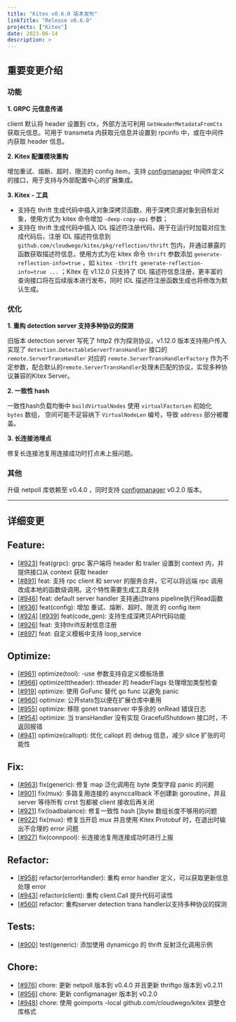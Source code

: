 ```yaml
---
title: "Kitex v0.6.0 版本发布"
linkTitle: "Release v0.6.0"
projects: ["Kitex"]
date: 2023-06-14
description: >
---
```


## 重要变更介绍

### 功能

**1. GRPC 元信息传递**

client 默认将 header 设置到 ctx，外部方法可利用 `GetHeaderMetadataFromCtx` 获取元信息。可用于 transmeta 内获取元信息并设置到 rpcinfo 中，或在中间件内获取 header 信息。

**2. Kitex 配置模块重构**

增加重试、熔断、超时、限流的 config item，支持 [configmanager](https://github.com/cloudwego/configmanager) 中间件定义的接口，用于支持与外部配置中心的扩展集成。

**3. Kitex - 工具**

- 支持在 thrift 生成代码中插入对象深拷贝函数，用于深拷贝源对象到目标对象，使用方式为 kitex 命令增加 `-deep-copy-api` 参数；
- 支持在 thrift 生成代码中插入 IDL 描述符注册代码，用于在运行时加载对应生成代码后，注册 IDL 描述符信息到 `github.com/cloudwego/kitex/pkg/reflection/thrift` 包内，并通过暴露的函数获取描述符信息，使用方式为在 kitex 命令 `thrift` 参数添加 `generate-reflection-info=true` ，如 `kitex -thrift generate-reflection-info=true ...` ；Kitex 在 v1.12.0 只支持了 IDL 描述符信息注册，更丰富的查询接口将在后续版本进行发布，同时 IDL 描述符注册函数生成也将修改为默认生成。

### 优化

**1. 重构 detection server 支持多种协议的探测**

旧版本 detection server 写死了 http2 作为探测协议，v1.12.0 版本支持用户传入实现了 `detection.DetectableServerTransHandler` 接口的 `remote.ServerTransHandler` 对应的 `remote.ServerTransHandlerFactory` 作为不定参数，配合默认的`remote.ServerTransHandler`处理未匹配的协议，实现多种协议兼容的Kitex Server。

**2. 一致性 hash**

一致性hash负载均衡中 `buildVirtualNodes` 使用 `virtualFactorLen` 初始化 `bytes` 数组， 空间可能不足容纳下 `VirtualNodeLen` 编号，导致 `address` 部分被覆盖。

**3. 长连接池埋点**

修复长连接池复用连接成功时打点未上报问题。

### 其他

升级 netpoll 库依赖至 v0.4.0 ，同时支持 [configmanager](https://github.com/cloudwego/configmanager) v0.2.0 版本。

---

## 详细变更

## Feature:

- [[#923](https://github.com/cloudwego/kitex/pull/923)] feat(grpc): grpc 客户端将 header 和 trailer 设置到 context 内，并提供接口从 context 获取 header
- [[#891](https://github.com/cloudwego/kitex/pull/891)] feat: 支持 rpc client 和 server 的服务合并，它可以将远端 rpc 调用改成本地的函数级调用。这个特性需要生成工具支持
- [[#946](https://github.com/cloudwego/kitex/pull/946)] feat: default server handler 支持通过trans pipeline执行Read函数
- [[#936](https://github.com/cloudwego/kitex/pull/936)] feat(config): 增加 重试、熔断、超时、限流 的 config item
- [[#924](https://github.com/cloudwego/kitex/pull/924)] [[#939](https://github.com/cloudwego/kitex/pull/939)] feat(code_gen): 支持生成深拷贝API代码功能
- [[#926](https://github.com/cloudwego/kitex/pull/926)] feat: 支持thrift反射信息注册
- [[#897](https://github.com/cloudwego/kitex/pull/897)] feat: 自定义模板中支持 loop_service

## Optimize:

- [[#961](https://github.com/cloudwego/kitex/pull/961)] optimize(tool): -use 参数支持自定义模板场景
- [[#966](https://github.com/cloudwego/kitex/pull/966)] optimize(ttheader): ttheader 的 headerFlags 处理增加类型检查
- [[#919](https://github.com/cloudwego/kitex/pull/919)] optimize: 使用 GoFunc 替代 go func 以避免 panic
- [[#960](https://github.com/cloudwego/kitex/pull/960)] optimize: 公开stats包以便在扩展仓库中重用
- [[#955](https://github.com/cloudwego/kitex/pull/955)] optimize: 移除 gonet transerver 中多余的 onRead 错误日志
- [[#954](https://github.com/cloudwego/kitex/pull/954)] optimize: 当 transHandler 没有实现 GracefulShutdown 接口时，不返回报错
- [[#941](https://github.com/cloudwego/kitex/pull/941)] optimize(callopt): 优化 callopt 的 debug 信息，减少 slice 扩张的可能性

## Fix:

- [[#963](https://github.com/cloudwego/kitex/pull/963)] fix(generic): 修复 map 泛化调用在 byte 类型字段 panic 的问题
- [[#901](https://github.com/cloudwego/kitex/pull/901)] fix(mux): 多路复用连接的 asynccallback 不创建新 goroutine，并且 server 等待所有 crrst 包都被 client 接收后再关闭
- [[#921](https://github.com/cloudwego/kitex/pull/921)] fix(loadbalance): 修复一致性 hash []byte 数组长度不够用的问题
- [[#922](https://github.com/cloudwego/kitex/pull/922)] fix(mux): 修复当开启 mux 并且使用 Kitex Protobuf 时，在退出时输出不合理的 error 问题
- [[#927](https://github.com/cloudwego/kitex/pull/927)] fix(connpool): 长连接池复用连接成功时进行上报

## Refactor:

- [[#958](https://github.com/cloudwego/kitex/pull/958)] refactor(errorHandler): 重构 error handler 定义，可以获取更新信息处理 error
- [[#943](https://github.com/cloudwego/kitex/pull/943)] refactor(client): 重构 client.Call 提升代码可读性
- [[#560](https://github.com/cloudwego/kitex/pull/560)] refactor: 重构server detection trans handler以支持多种协议的探测

## Tests:

- [[#900](https://github.com/cloudwego/kitex/pull/900)] test(generic): 添加使用 dynamicgo 的 thrift 反射泛化调用示例

## Chore:

- [[#976](https://github.com/cloudwego/kitex/pull/976)] chore: 更新 netpoll 版本到 v0.4.0 并且更新 thriftgo 版本到 v0.2.11
- [[#956](https://github.com/cloudwego/kitex/pull/956)] chore: 更新 configmanager 版本到 v0.2.0
- [[#948](https://github.com/cloudwego/kitex/pull/948)] chore: 使用 goimports -local github.com/cloudwego/kitex 调整仓库格式
